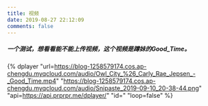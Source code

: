 ```yaml
---
title: 视频
date: 2019-08-27 22:12:09
comments: false
---
```

<!-- <video poster="https://blog-1258579174.cos.ap-chengdu.myqcloud.com/audio/Snipaste_2019-09-10_20-38-44.png" src="https://blog-1258579174.cos.ap-chengdu.myqcloud.com/audio/Owl_City_%26_Carly_Rae_Jepsen_-_Good_Time.mp4" style="max-height :100%; max-width: 100%; display: block; margin-left: auto; margin-right: auto;" controls="controls" loop="loop" preload="meta">Your browser does not support the video tag.</video> -->

##### 一个测试，想看看能不能上传视频，这个视频是蹲妹的Good_Time。
{% dplayer "url=https://blog-1258579174.cos.ap-chengdu.myqcloud.com/audio/Owl_City_%26_Carly_Rae_Jepsen_-_Good_Time.mp4" "https://blog-1258579174.cos.ap-chengdu.myqcloud.com/audio/Snipaste_2019-09-10_20-38-44.png" "api=https://api.prprpr.me/dplayer/" "id=" "loop=false" %}